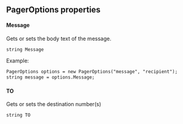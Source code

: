 ## PagerOptions properties

#### Message

Gets or sets the body text of the message.

```txt
string Message
```

Example:

```txt
PagerOptions options = new PagerOptions("message", "recipient");
string message = options.Message;                               
```

#### TO

Gets or sets the destination number(s)

```txt
string TO
```
